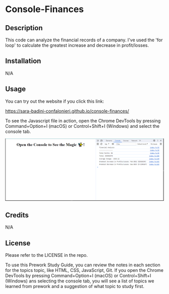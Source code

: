 # Console-Finances

## Description

 This code can analyze the financial records of a company. I've used the 'for loop' to calculate the greatest increase and decrease in profit/losses.


## Installation

N/A


## Usage

You can try out the website if you click this link:

https://sara-badini-confalonieri.github.io/console-finances/

To see the Javascript file in action, open the Chrome DevTools by pressing Command+Option+I (macOS) or Control+Shift+I (Windows) and select the console tab.


![alt text](images/screenshot.png)


## Credits

N/A

## License

Please refer to the LICENSE in the repo.

To use this Prework Study Guide, you can review the notes in each section for the topics topic, like HTML, CSS, JavaScript, Git. If you open the Chrome DevTools by pressing Command+Option+I (macOS) or Control+Shift+I (Windows) ans selecting the console tab, you will see a list of topics we learned from prework and a suggestion of what topic to study first.
